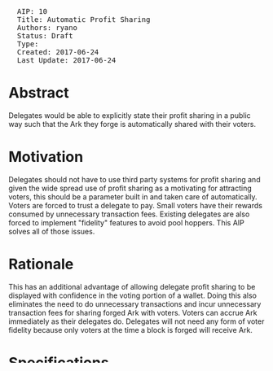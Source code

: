 <pre>
  AIP: 10
  Title: Automatic Profit Sharing
  Authors: ryano
  Status: Draft
  Type: 
  Created: 2017-06-24
  Last Update: 2017-06-24
</pre>

Abstract
========

Delegates would be able to explicitly state their profit sharing in a public way such that the Ark they forge is 
automatically shared with their voters. 


Motivation
==========

Delegates should not have to use third party systems for profit sharing and given the wide spread use of profit sharing 
as a motivating for attracting voters, this should be a parameter built in and taken care of automatically. Voters are forced
to trust a delegate to pay. Small voters have their rewards consumed by unnecessary transaction fees. Existing delegates are
also forced to implement "fidelity" features to avoid pool hoppers. This AIP solves all of those issues. 


Rationale
=========
This has an additional advantage of allowing delegate profit sharing to be displayed with confidence in the voting portion of a wallet. 
Doing this also eliminates the need to do unnecessary transactions and incur unnecessary transaction fees for sharing forged
Ark with voters. Voters can accrue Ark immediately as their delegates do. Delegates will not need any form of voter fidelity because only
voters at the time a block is forged will receive Ark. 


Specifications
==============

A delegate, or node, would specify their promised profit sharing, from 0 to 1. When that delegate forges a block Ark is automatically added to their
voters accounts in the correct proportion. 
